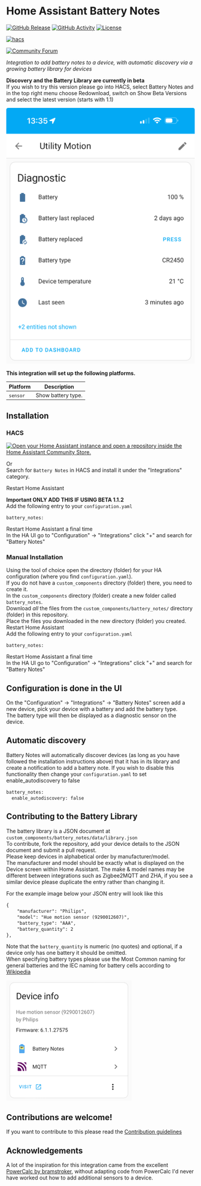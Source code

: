# Home Assistant Battery Notes

[![GitHub Release][releases-shield]][releases]
[![GitHub Activity][commits-shield]][commits]
[![License][license-shield]](LICENSE)

[![hacs][hacsbadge]][hacs]

[![Community Forum][forum-shield]][forum]

_Integration to add battery notes to a device, with automatic discovery via a growing battery library for devices_

**Discovery and the Battery Library are currently in beta**  
If you wish to try this version please go into HACS, select Battery Notes and in the top right menu choose Redownload, switch on Show Beta Versions and select the latest version (starts with 1.1)

![Battery Notes](https://github.com/andrew-codechimp/HA-Battery-Notes/blob/main/images/screenshot-device.png "Battery Notes")

**This integration will set up the following platforms.**

Platform | Description
-- | --
`sensor` | Show battery type.

## Installation

### HACS

[![Open your Home Assistant instance and open a repository inside the Home Assistant Community Store.](https://my.home-assistant.io/badges/hacs_repository.svg)](https://my.home-assistant.io/redirect/hacs_repository/?owner=andrew-codechimp&repository=HA-Battery-Notes&category=Integration)

Or  
Search for `Battery Notes` in HACS and install it under the "Integrations" category.  


Restart Home Assistant  

**Important ONLY ADD THIS IF USING BETA 1.1.2**  
Add the following entry to your ```configuration.yaml```  
```
battery_notes:
```
Restart Home Assistant a final time  
In the HA UI go to "Configuration" -> "Integrations" click "+" and search for "Battery Notes"  

### Manual Installation

Using the tool of choice open the directory (folder) for your HA configuration (where you find `configuration.yaml`).  
If you do not have a `custom_components` directory (folder) there, you need to create it.  
In the `custom_components` directory (folder) create a new folder called `battery_notes`.  
Download _all_ the files from the `custom_components/battery_notes/` directory (folder) in this repository.  
Place the files you downloaded in the new directory (folder) you created.  
Restart Home Assistant  
Add the following entry to your ```configuration.yaml```  
```
battery_notes:
```
Restart Home Assistant a final time  
In the HA UI go to "Configuration" -> "Integrations" click "+" and search for "Battery Notes"  


## Configuration is done in the UI

On the "Configuration" -> "Integrations" -> "Battery Notes" screen add a new device, pick your device with a battery and add the battery type.  
The battery type will then be displayed as a diagnostic sensor on the device.  

## Automatic discovery

Battery Notes will automatically discover devices (as long as you have followed the installation instructions above) that it has in its library and create a notification to add a battery note.
If you wish to disable this functionality then change your ```configuration.yaml``` to set enable_autodiscovery to false
```
battery_notes:
  enable_autodiscovery: false
```

## Contributing to the Battery Library

The battery library is a JSON document at ```custom_components/battery_notes/data/library.json```  
To contribute, fork the repository, add your device details to the JSON document and submit a pull request.  
Please keep devices in alphabetical order by manufacturer/model.  
The manufacturer and model should be exactly what is displayed on the Device screen within Home Assistant.  The make & model names may be different between integrations such as Zigbee2MQTT and ZHA, if you see a similar device please duplicate the entry rather than changing it.   

For the example image below your JSON entry will look like this  

```
{
    "manufacturer": "Philips",
    "model": "Hue motion sensor (9290012607)",
    "battery_type": "AAA",
    "battery_quantity": 2
},
```  

Note that the ```battery_quantity``` is numeric (no quotes) and optional, if a device only has one battery it should be omitted.  
When specifying battery types please use the Most Common naming for general batteries and the IEC naming for battery cells according to [Wikipedia](https://en.wikipedia.org/wiki/List_of_battery_sizes)  

![Device Details](https://github.com/andrew-codechimp/HA-Battery-Notes/blob/main/images/screenshot-device-info.png "Device Details")
<!---->

## Contributions are welcome!

If you want to contribute to this please read the [Contribution guidelines](CONTRIBUTING.md)

## Acknowledgements

A lot of the inspiration for this integration came from the excellent [PowerCalc by bramstroker](https://github.com/bramstroker/homeassistant-powercalc), without adapting code from PowerCalc I'd never have worked out how to add additional sensors to a device.

<!---->
[battery_notes]: https://github.com/andrew-codechimp/HA-Battery-Notes
[commits-shield]: https://img.shields.io/github/commit-activity/y/andrew-codechimp/HA-Battery-Notes.svg?style=for-the-badge
[commits]: https://github.com/andrew-codechimp/HA-Battery-Notes/commits/main
[hacs]: https://github.com/hacs/integration
[hacsbadge]: https://img.shields.io/badge/HACS-Default-41BDF5.svg?style=for-the-badge
[discord]: https://discord.gg/Qa5fW2R
[discord-shield]: https://img.shields.io/discord/330944238910963714.svg?style=for-the-badge
[exampleimg]: example.png
[forum-shield]: https://img.shields.io/badge/community-forum-brightgreen.svg?style=for-the-badge
[forum]: https://community.home-assistant.io/t/custom-component-battery-notes/613821
[license-shield]: https://img.shields.io/github/license/andrew-codechimp/HA-Battery-Notes.svg?style=for-the-badge
[releases-shield]: https://img.shields.io/github/release/andrew-codechimp/HA-Battery-Notes.svg?style=for-the-badge
[releases]: https://github.com/andrew-codechimp/HA-Battery-Notes/releases
